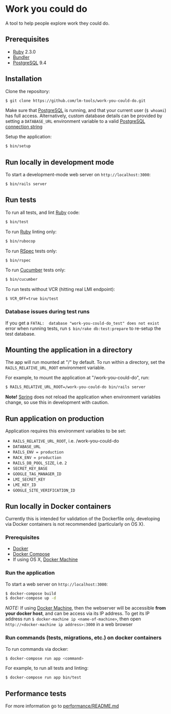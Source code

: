 # Work you could do

A tool to help people explore work they could do.

## Prerequisites
- [Ruby] 2.3.0
- [Bundler]
- [PostgreSQL] 9.4

## Installation

Clone the repository:

```sh
$ git clone https://github.com/lm-tools/work-you-could-do.git
```

Make sure that [PostgreSQL] is running, and that your current user (`$ whoami`)
has full access. Alternatively, custom database details can be provided by setting
a `DATABASE_URL` environment variable to a valid [PostgreSQL connection string]

Setup the application:

```sh
$ bin/setup
```

## Run locally in development mode

To start a development-mode web server on `http://localhost:3000`:

```sh
$ bin/rails server
```

## Run tests

To run all tests, and lint [Ruby] code:
```sh
$ bin/test
```

To run [Ruby] linting only:
```sh
$ bin/rubocop
```

To run [RSpec] tests only:
```sh
$ bin/rspec
```

To run [Cucumber] tests only:
```sh
$ bin/cucumber
```

To run tests without VCR (hitting real LMI endpoint):
```
$ VCR_OFF=true bin/test
```

### Database issues during test runs

If you get a `FATAL:  database "work-you-could-do_test" does not exist` error
when running tests, run `$ bin/rake db:test:prepare` to re-setup the test
database.

## Mounting the application in a directory

The app will run mounted at "/" by default. To run within a directory, set the
`RAILS_RELATIVE_URL_ROOT` environment variable.

For example, to mount the application at "/work-you-could-do", run:

```sh
$ RAILS_RELATIVE_URL_ROOT=/work-you-could-do bin/rails server
```

**Note!** [Spring] does not reload the application when environment variables
change, so use this in development with caution.


## Run application on production

Application requires this environment variables to be set:

* `RAILS_RELATIVE_URL_ROOT`, i.e. /work-you-could-do
* `DATABASE_URL`
* `RAILS_ENV = production`
* `RACK_ENV = production`
* `RAILS_DB_POOL_SIZE`, i.e. `2`
* `SECRET_KEY_BASE`
* `GOOGLE_TAG_MANAGER_ID`
* `LMI_SECRET_KEY`
* `LMI_KEY_ID`
* `GOOGLE_SITE_VERIFICATION_ID`

## Run locally in Docker containers

Currently this is intended for validation of the Dockerfile only, developing
via Docker containers is not recommended (particularly on OS X).

### Prerequisites
- [Docker]
- [Docker Compose]
- If using OS X, [Docker Machine]

### Run the application
To start a web server on `http://localhost:3000`:

```sh
$ docker-compose build
$ docker-compose up -d
```

*NOTE:* If using [Docker Machine], then the webserver will be accessible
**from your docker host**, and can be access via its IP address. To get its IP address
run `$ docker-machine ip <name-of-machine>`, then open
`http://<docker-machine ip address>:3000` in a web browser

### Run commands (tests, migrations, etc.) on docker containers

To run commands via docker:

```sh
$ docker-compose run app <command>
```

For example, to run all tests and linting:

```sh
$ docker-compose run app bin/test
```

## Performance tests

For more information go to [performance/README.md][performance/README.md]

[Bundler]: http://bundler.io/
[Ruby]: https://www.ruby-lang.org/
[performance/README.md]: performance/README.md
[PostgreSQL]: http://www.postgresql.org/
[PostgreSQL connection string]: http://www.postgresql.org/docs/9.4/static/libpq-connect.html#AEN41221
[RSpec]: http://rspec.info/
[Cucumber]: https://cucumber.io/
[Docker]: https://www.docker.com/
[Docker Compose]: https://www.docker.com/products/docker-compose
[Docker Machine]: https://www.docker.com/products/docker-machine
[Spring]: https://github.com/rails/spring

